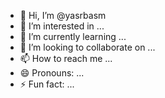 - 👋 Hi, I’m @yasrbasm
- 👀 I’m interested in ...
- 🌱 I’m currently learning ...
- 💞️ I’m looking to collaborate on ...
- 📫 How to reach me ...
- 😄 Pronouns: ...
- ⚡ Fun fact: ...

<!---
yasrbasm/yasrbasm is a ✨ special ✨ repository because its `README.md` (this file) appears on your GitHub profile.
You can click the Preview link to take a look at your changes.
--->
